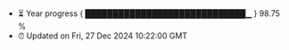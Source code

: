 - ⏳ Year progress { █████████████████████████████▁ } 98.75 %
- ⏰ Updated on Fri, 27 Dec 2024 10:22:00 GMT

